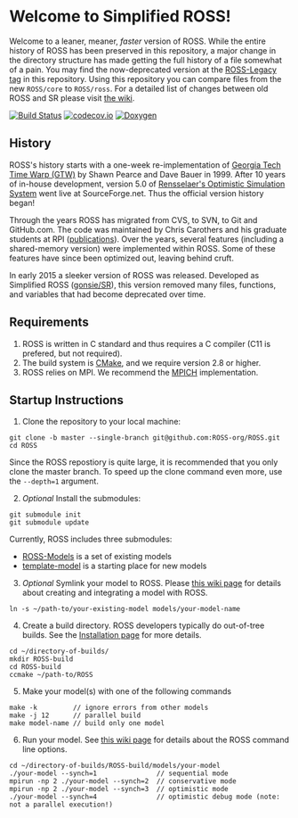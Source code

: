 # Welcome to Simplified ROSS!

Welcome to a leaner, meaner, *faster* version of ROSS.
While the entire history of ROSS has been preserved in this repository, a major change in the directory structure has made getting the full history of a file somewhat of a pain.
You may find the now-deprecated version at the [ROSS-Legacy tag](https://github.com/ROSS-org/ROSS/releases/tag/Legacy) in this repository.
Using this repository you can compare files from the new `ROSS/core` to `ROSS/ross`.
For a detailed list of changes between old ROSS and SR please visit [the wiki](https://github.com/ROSS-org/ROSS/wiki/Differences-between-Simplified-ROSS-and-ROSS-Legacy).

[![Build Status](https://travis-ci.com/ROSS-org/ROSS.svg?branch=master)](https://travis-ci.com/ROSS-org/ROSS)
[![codecov.io](http://codecov.io/github/ROSS-org/ROSS/coverage.svg?branch=master)](http://codecov.io/github/ROSS-org/ROSS?branch=master)
[![Doxygen](https://img.shields.io/badge/doxygen-reference-blue.svg)](http://ross-org.github.io/ROSS-docs/docs/html)

## History

ROSS's history starts with a one-week re-implementation of [Georgia Tech Time Warp (GTW)](http://www.cc.gatech.edu/computing/pads/tech-parallel-gtw.html) by Shawn Pearce and Dave Bauer in 1999.
After 10 years of in-house development, version 5.0 of [Rensselaer's Optimistic Simulation System](http://sourceforge.net/projects/pdes/) went live at SourceForge.net.
Thus the official version history began!

Through the years ROSS has migrated from CVS, to SVN, to Git and GitHub.com.
The code was maintained by Chris Carothers and his graduate students at RPI ([publications](http://cs.rpi.edu//~chrisc/#publications)).
Over the years, several features (including a shared-memory version) were implemented within ROSS.
Some of these features have since been optimized out, leaving behind cruft.

In early 2015 a sleeker version of ROSS was released.
Developed as Simplified ROSS ([gonsie/SR](http://github.com/gonsie/SR)), this version removed many files, functions, and variables that had become deprecated over time.

## Requirements

1. ROSS is written in C standard and thus requires a C compiler (C11 is prefered, but not required).
2. The build system is [CMake](http://cmake.org), and we require version 2.8 or higher.
3. ROSS relies on MPI.
   We recommend the [MPICH](http://www.mpich.org) implementation.

## Startup Instructions

1. Clone the repository to your local machine:
  ```
  git clone -b master --single-branch git@github.com:ROSS-org/ROSS.git
  cd ROSS
  ```
  Since the ROSS repostiory is quite large, it is recommended that you only clone the master branch.
  To speed up the clone command even more, use the `--depth=1` argument.

2. *Optional* Install the submodules:
  ```
  git submodule init
  git submodule update
  ```
  Currently, ROSS includes three submodules:
  - [ROSS-Models](http://github.com/ROSS-org/ROSS-Models) is a set of existing models
  - [template-model](http://github.com/ROSS-org/template-model) is a starting place for new models

3. *Optional* Symlink your model to ROSS.
Please [this wiki page](https://github.com/ROSS-org/ROSS/wiki/Constructing-the-Model) for details about creating and integrating a model with ROSS.
  ```
  ln -s ~/path-to/your-existing-model models/your-model-name
  ```

4. Create a build directory.
ROSS developers typically do out-of-tree builds.  See the [Installation page](https://github.com/ROSS-org/ROSS/wiki/Installation) for more details.
  ```
  cd ~/directory-of-builds/
  mkdir ROSS-build
  cd ROSS-build
  ccmake ~/path-to/ROSS
  ```

5. Make your model(s) with one of the following commands
  ```
  make -k         // ignore errors from other models
  make -j 12      // parallel build
  make model-name // build only one model
  ```

6. Run your model.
See [this wiki page](https://github.com/ROSS-org/ROSS/wiki/Running-the-Simulator) for details about the ROSS command line options.
  ```
  cd ~/directory-of-builds/ROSS-build/models/your-model
  ./your-model --synch=1               // sequential mode
  mpirun -np 2 ./your-model --synch=2  // conservative mode
  mpirun -np 2 ./your-model --synch=3  // optimistic mode
  ./your-model --synch=4               // optimistic debug mode (note: not a parallel execution!)
  ```
